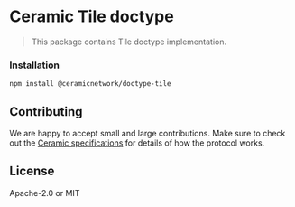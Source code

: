 # Ceramic Tile doctype

> This package contains Tile doctype implementation.

### Installation
```shell
npm install @ceramicnetwork/doctype-tile
```

## Contributing
We are happy to accept small and large contributions. Make sure to check out the [Ceramic specifications](https://github.com/ceramicnetwork/specs) for details of how the protocol works.

## License

Apache-2.0 or MIT